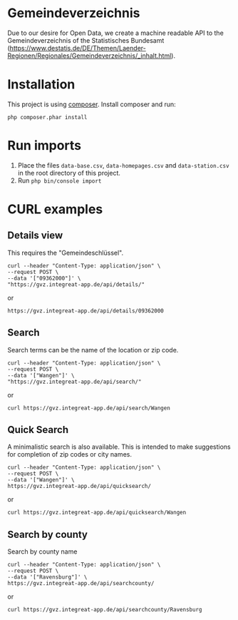 # Gemeindeverzeichnis
Due to our desire for Open Data, we create a machine readable API to the Gemeindeverzeichnis of the Statistisches Bundesamt (https://www.destatis.de/DE/Themen/Laender-Regionen/Regionales/Gemeindeverzeichnis/_inhalt.html).

# Installation

This project is using [composer](https://getcomposer.org/). Install composer and run:

```
php composer.phar install
```

# Run imports

1. Place the files `data-base.csv`, `data-homepages.csv` and  `data-station.csv` in the root directory of this project.
2. Run `php bin/console import`


# CURL examples

## Details view
This requires the "Gemeindeschlüssel".
````
curl --header "Content-Type: application/json" \
--request POST \
--data '["09362000"]' \
"https://gvz.integreat-app.de/api/details/"

````
or
````
https://gvz.integreat-app.de/api/details/09362000
````

## Search
Search terms can be the name of the location or zip code.
````
curl --header "Content-Type: application/json" \
--request POST \
--data '["Wangen"]' \
"https://gvz.integreat-app.de/api/search/"
````
or
````
curl https://gvz.integreat-app.de/api/search/Wangen
````

## Quick Search
A minimalistic search is also available. This is intended to make suggestions for completion of zip codes or city names.
````
curl --header "Content-Type: application/json" \
--request POST \
--data '["Wangen"]' \
https://gvz.integreat-app.de/api/quicksearch/
````
or
````
curl https://gvz.integreat-app.de/api/quicksearch/Wangen
````

## Search by county
Search by county name
````
curl --header "Content-Type: application/json" \
--request POST \
--data '["Ravensburg"]' \
https://gvz.integreat-app.de/api/searchcounty/
````
or
````
curl https://gvz.integreat-app.de/api/searchcounty/Ravensburg
````
